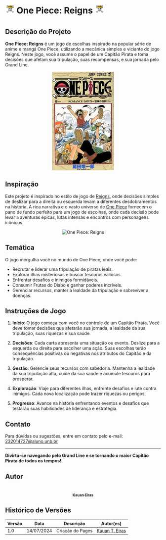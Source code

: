 <h1><img src="./docs/assets/logo.png" width="30px" alt="One Piece: Reigns"/>  One Piece: Reigns <img src="./docs/assets/logo.png" width="30px" alt="One Piece: Reigns"/><h1>


## Descrição do Projeto

**One Piece: Reigns** é um jogo de escolhas inspirado na popular série de anime e mangá One Piece, utilizando a mecânica simples e viciante do jogo Reigns. Neste jogo, você assume o papel de um Capitão Pirata e toma decisões que afetam sua tripulação, suas recompensas, e sua jornada pelo Grand Line. 

<center>
<img src="./docs/assets/onepiece.jpg" width="200px" alt="One Piece: Reigns"/>

</center>

## Inspiração

Este projeto é inspirado no estilo de jogo de [Reigns](https://play.google.com/store/apps/details?id=com.devolver.reigns&hl=pt_BR&pli=1), onde decisões simples de deslizar para a direita ou esquerda levam a diferentes desdobramentos na história. A rica narrativa e o vasto universo de [One Piece](https://opexcast.com.br/) fornecem o pano de fundo perfeito para um jogo de escolhas, onde cada decisão pode levar a aventuras épicas, lutas intensas e encontros com personagens icônicos.

<center>
<img src="./docs/assets/reigns.avif" width="500px" alt="One Piece: Reigns"/>
</center>

## Temática

O jogo mergulha você no mundo de One Piece, onde você pode:
- Recrutar e liderar uma tripulação de piratas leais.
- Explorar ilhas misteriosas e buscar tesouros valiosos.
- Enfrentar desafios e inimigos formidáveis.
- Consumir Frutas do Diabo e ganhar poderes incríveis.
- Gerenciar recursos, manter a lealdade da tripulação e sobreviver a doenças.

## Instruções de Jogo

1. **Início**: O jogo começa com você no controle de um Capitão Pirata. Você deve tomar decisões que afetarão sua jornada, a lealdade da sua tripulação, suas riquezas e sua saúde.

2. **Decisões**: Cada carta apresenta uma situação ou evento. Deslize para a esquerda ou direita para escolher uma ação. Suas escolhas terão consequências positivas ou negativas nos atributos do Capitão e da tripulação.

3. **Gestão**: Gerencie seus recursos com sabedoria. Mantenha a lealdade da sua tripulação alta, cuide da sua saúde e acumule tesouros para prosperar.

4. **Exploração**: Viaje para diferentes ilhas, enfrente desafios e lute contra inimigos. Cada nova localização pode trazer riquezas ou perigos.

5. **Progresso**: Avance na história enfrentando eventos e desafios que testarão suas habilidades de liderança e estratégia.

## Contato

Para dúvidas ou sugestões, entre em contato pelo e-mail: [232014727@aluno.unb.br](mailto:232014727@aluno.unb.br)

---

**Divirta-se navegando pelo Grand Line e se tornando o maior Capitão Pirata de todos os tempos!**


## Autor
   
<center>
<a href="https://github.com/kauaneiras"><img style="border-radius: 50%;" src="https://avatars.githubusercontent.com/u/43351064?v=4" width="100px;" alt=""/><br /><sub><b>Kauan Eiras</b></sub></a><br />
</center>

## Histórico de Versões

| Versão | Data       | Descrição                    | Autor(es)                               | 
| ------ | ---------- | ---------------------------- | --------------------------------------- | 
| 1.0    | 14/07/2024 | Criação do Pages             | [Kauan T. Eiras](https://github.com/kauaneiras) |